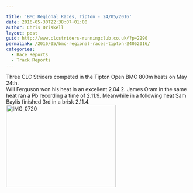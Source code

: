 ```yaml
---

title: 'BMC Regional Races, Tipton - 24/05/2016'
date: 2016-05-30T22:38:07+01:00
author: Chris Driskell
layout: post
guid: http://www.clcstriders-runningclub.co.uk/?p=2290
permalink: /2016/05/bmc-regional-races-tipton-24052016/
categories:
  - Race Reports
  - Track Reports
---
```

Three CLC Striders competed in the Tipton Open BMC 800m heats on May 24th.  
Will Ferguson won his heat in an excellent 2.04.2. James Oram in the same heat ran a Pb recording a time of 2.11.9. Meanwhile in a following heat Sam Baylis finished 3rd in a brisk 2.11.4.  
[<img class="alignnone size-medium wp-image-2291" src="http://www.clcstriders-runningclub.co.uk/wplive/wp-content/uploads/2016/05/IMG_0720-300x225.jpg" alt="IMG_0720" width="300" height="225" srcset="http://www.clcstriders-runningclub.co.uk/wplive/wp-content/uploads/2016/05/IMG_0720-300x225.jpg 300w, http://www.clcstriders-runningclub.co.uk/wplive/wp-content/uploads/2016/05/IMG_0720.jpg 640w" sizes="(max-width: 300px) 100vw, 300px" />](http://www.clcstriders-runningclub.co.uk/wplive/wp-content/uploads/2016/05/IMG_0720.jpg)